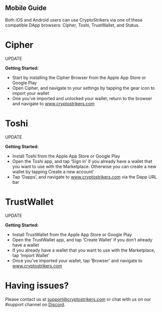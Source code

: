 ## Mobile Guide 

Both iOS and Android users can use CryptoStrikers via one of these compatible DApp browsers: Cipher, Toshi, TrustWallet, and Status. 

# Cipher

UPDATE                                                   

**Getting Started:**

* Start by installing the Cipher Browser from the Apple App Store or Google Play
* Open Cipher, and navigate to your settings by tapping the gear icon to import your wallet
* One you’ve imported and unlocked your wallet, return to the browser and navigate to www.cryptostrikers.com






# Toshi

UPDATE                                                

**Getting Started:**

* Install Toshi from the Apple App Store or Google Play
* Open the Toshi app, and tap ‘Sign in’ if you already have a wallet that you want to use with the Marketplace. Otherwise you can create a new wallet by tapping Create a new account’
* Tap ‘Dapps’, and navigate to www.cryptostrikers.com via the Dapp URL bar











# TrustWallet

UPDATE                                                    

**Getting Started:**

* Install TrustWallet from the Apple App Store or Google Play
* Open the TrustWallet app, and tap ‘Create Wallet’ if you don’t already have a wallet
* If you already have a wallet that you want to use with the Marketplace, tap ‘Import Wallet’
* Once you’ve imported your wallet, tap ‘Browser’ and navigate to www.cryptostrikers.com

# Having issues?

Please contact us at support@cryptostrikers.com or chat with us on our #support channel on  [Discord](https://discord.gg/7CSBBBb).
